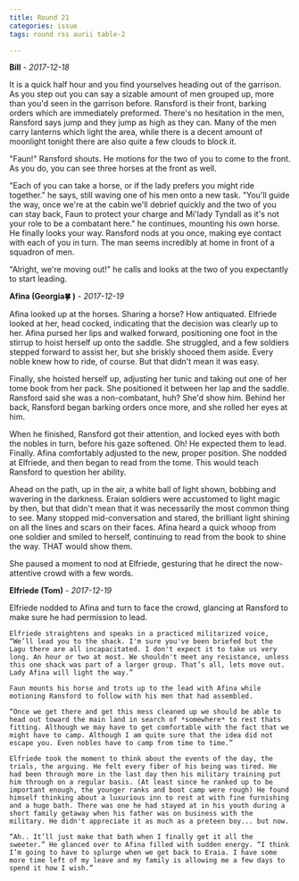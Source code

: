 ```yaml
---
title: Round 21
categories: issue
tags: round rss aurii table-2

---
```


**Bill** - *2017-12-18*

It is a quick half hour and you find yourselves heading out of the garrison. As you step out you can say a sizable amount of men grouped up, more than you'd seen in the garrison before. Ransford is their front, barking orders which are immediately preformed. There's no hesitation in the men, Ransford says jump and they jump as high as they can. Many of the men carry lanterns which light the area, while there is a decent amount of moonlight tonight there are also quite a few clouds to block it.

"Faun!" Ransford shouts. He motions for the two of you to come to the front. As you do, you can see three horses at the front as well.

"Each of you can take a horse, or if the lady prefers you might ride together." he says, still waving one of his men onto a new task. "You'll guide the way, once we're at the cabin we'll debrief quickly and the two of you can stay back, Faun to protect your charge and Mi'lady Tyndall as it's not your role to be a combatant here." he continues, mounting his own horse. He finally looks your way. Ransford nods at you once, making eye contact with each of you in turn. The man seems incredibly at home in front of a squadron of men.

"Alright, we're moving out!" he calls and looks at the two of you expectantly to start leading.

**Afina (Georgia🍀 )** - *2017-12-19*

Afina looked up at the horses. Sharing a horse? How antiquated. Elfriede looked at her, head cocked, indicating that the decision was clearly up to her. Afina pursed her lips and walked forward, positioning one foot in the stirrup to hoist herself up onto the saddle. She struggled, and a few soldiers stepped forward to assist her, but she briskly shooed them aside. Every noble knew how to ride, of course. But that didn't mean it was easy. 

Finally, she hoisted herself up, adjusting her tunic and taking out one of her tome book from her pack. She positioned it between her lap and the saddle. Ransford said she was a non-combatant, huh? She'd show him. Behind her back, Ransford began barking orders once more, and she rolled her eyes at him. 

When he finished, Ransford got their attention, and locked eyes with both the nobles in turn, before his gaze softened. Oh! He expected them to lead. Finally. Afina comfortably adjusted to the new, proper position. She nodded at Elfriede, and then began to read from the tome. This would teach Ransford to question her ability.

Ahead on the path, up in the air, a white ball of light shown, bobbing and wavering in the darkness. Eraian soldiers were accustomed to light magic by then, but that didn't mean that it was necessarily the most common thing to see. Many stopped mid-conversation and stared, the brilliant light shining on all the lines and scars on their faces. Afina heard a quick whoop from one soldier and smiled to herself, continuing to read from the book to shine the way. THAT would show them.

She paused a moment to nod at Elfriede, gesturing that he direct the now-attentive crowd with a few words.

**Elfriede (Tom)** - *2017-12-19*

Elfriede nodded to Afina and turn to face the crowd, glancing at Ransford to make sure he had permission to lead. 

    Elfriede straightens and speaks in a practiced militarized voice, “We’ll lead you to the shack. I'm sure you've been briefed but the Lagu there are all incapacitated. I don't expect it to take us very long. An hour or two at most. We shouldn't meet any resistance, unless this one shack was part of a larger group. That’s all, lets move out. Lady Afina will light the way.”

    Faun mounts his horse and trots up to the lead with Afina while motioning Ransford to follow with his men that had assembled. 

    “Once we get there and get this mess cleaned up we should be able to head out toward the main land in search of *somewhere* to rest thats fitting. Although we may have to get comfortable with the fact that we might have to camp. Although I am quite sure that the idea did not escape you. Even nobles have to camp from time to time.” 

    Elfriede took the moment to think about the events of the day, the trials, the arguing. He felt every fiber of his being was tired. He had been through more in the last day then his military training put him through on a regular basis. (At least since he ranked up to be important enough, the younger ranks and boot camp were rough) He found himself thinking about a luxurious inn to rest at with fine furnishing and a huge bath. There was one he had stayed at in his youth during a short family getaway when his father was on business with the military. He didn't appreciate it as much as a preteen boy... but now. 

    “Ah.. It’ll just make that bath when I finally get it all the sweeter.” He glanced over to Afina filled with sudden energy. “I think I’m going to have to splurge when we get back to Eraia. I have some more time left of my leave and my family is allowing me a few days to spend it how I wish.”



<!-- re.findall('a.*?(?=a|$)', t+'x') -->